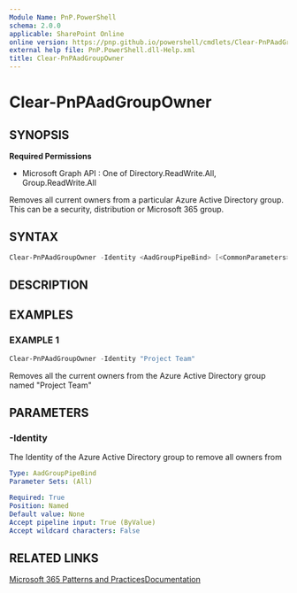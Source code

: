 ```yaml
---
Module Name: PnP.PowerShell
schema: 2.0.0
applicable: SharePoint Online
online version: https://pnp.github.io/powershell/cmdlets/Clear-PnPAadGroupOwner.html
external help file: PnP.PowerShell.dll-Help.xml
title: Clear-PnPAadGroupOwner
---
```

  
# Clear-PnPAadGroupOwner

## SYNOPSIS

**Required Permissions**

  * Microsoft Graph API : One of Directory.ReadWrite.All, Group.ReadWrite.All

Removes all current owners from a particular Azure Active Directory group. This can be a security, distribution or Microsoft 365 group.

## SYNTAX

```powershell
Clear-PnPAadGroupOwner -Identity <AadGroupPipeBind> [<CommonParameters>]
```

## DESCRIPTION

## EXAMPLES

### EXAMPLE 1
```powershell
Clear-PnPAadGroupOwner -Identity "Project Team"
```

Removes all the current owners from the Azure Active Directory group named "Project Team"

## PARAMETERS

### -Identity
The Identity of the Azure Active Directory group to remove all owners from

```yaml
Type: AadGroupPipeBind
Parameter Sets: (All)

Required: True
Position: Named
Default value: None
Accept pipeline input: True (ByValue)
Accept wildcard characters: False
```

## RELATED LINKS

[Microsoft 365 Patterns and Practices](https://aka.ms/m365pnp)[Documentation](https://docs.microsoft.com/graph/api/group-delete-owners)


